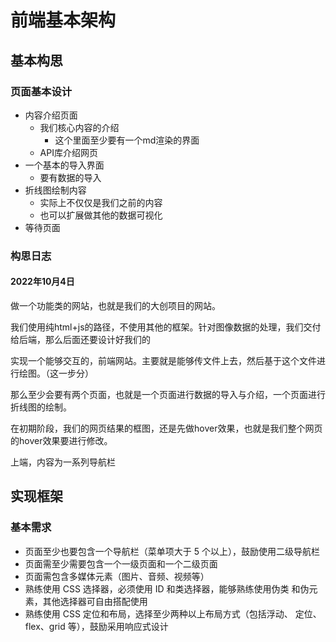 # 前端基本架构

## 基本构思

### 页面基本设计

- 内容介绍页面
  - 我们核心内容的介绍
    - 这个里面至少要有一个md渲染的界面
  - API库介绍网页
- 一个基本的导入界面
  - 要有数据的导入
- 折线图绘制内容
  - 实际上不仅仅是我们之前的内容
  - 也可以扩展做其他的数据可视化
- 等待页面

### 构思日志

#### 2022年10月4日

做一个功能类的网站，也就是我们的大创项目的网站。

我们使用纯html+js的路径，不使用其他的框架。针对图像数据的处理，我们交付给后端，那么后面还要设计好我们的

实现一个能够交互的，前端网站。主要就是能够传文件上去，然后基于这个文件进行绘图。（这一步分）

那么至少会要有两个页面，也就是一个页面进行数据的导入与介绍，一个页面进行折线图的绘制。

在初期阶段，我们的网页结果的框图，还是先做hover效果，也就是我们整个网页的hover效果要进行修改。

上端，内容为一系列导航栏

## 实现框架

### 基本需求

- 页面至少也要包含一个导航栏（菜单项大于 5 个以上），鼓励使用二级导航栏
- 页面需至少需要包含一个一级页面和一个二级页面
- 页面需包含多媒体元素（图片、音频、视频等）
- 熟练使用 CSS 选择器，必须使用 ID 和类选择器，能够熟练使用伪类 和伪元素，其他选择器可自由搭配使用
- 熟练使用 CSS 定位和布局，选择至少两种以上布局方式（包括浮动、 定位、flex、grid 等），鼓励采用响应式设计
